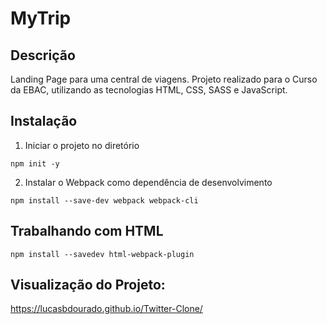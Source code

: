 # MyTrip

## Descrição
Landing Page para uma central de viagens. Projeto realizado para o Curso da EBAC, utilizando as tecnologias HTML, CSS, SASS e JavaScript.

## Instalação

1. Iniciar o projeto no diretório
```
npm init -y
```

2. Instalar o Webpack como dependência de desenvolvimento
```
npm install --save-dev webpack webpack-cli
```

## Trabalhando com HTML
```
npm install --savedev html-webpack-plugin
```

## Visualização do Projeto:

https://lucasbdourado.github.io/Twitter-Clone/

